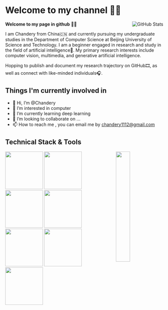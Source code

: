 # Welcome to my channel 👋🏻
<img align="right" src="https://github-readme-stats.vercel.app/api?username=Chandery&amp;show_icons=true&title_color=5597ff&bg_color=2e3440&text_color=d8dee9&icon_color=ff7997" alt="GitHub Stats">

**Welcome to my page in github** 🎉🎊

I am Chandery from China🇨🇳 and currently pursuing my undergraduate studies in the Department of Computer Science at Beijing University of Science and Technology.
I am a beginner engaged in research and study in the field of artificial intelligence🧐. My primary research interests include computer vision, multimedia, and generative artificial intelligence.

Hopping to publish and document my research trajectory on GitHub🎞️, as well as connect with like-minded individuals🎧.

## Things I'm currently involved in


- 👋 Hi, I’m @Chandery
- 👀 I’m interested in computer
- 🌱 I’m currently learning deep learning
- 💞️ I’m looking to collaborate on ...
- 📫 How to reach me , you can email me by chandery1112@gmail.com


## Technical Stack & Tools
<img align="right" width=30% src="https://imgs-chan-1329526870.cos.ap-beijing.myqcloud.com/Octocat%20Build%20(1).png">
<div align="left">
  <img src="https://user-images.githubusercontent.com/74038190/212257472-08e52665-c503-4bd9-aa20-f5a4dae769b5.gif" width="120">
  <img src="https://user-images.githubusercontent.com/74038190/212257465-7ce8d493-cac5-494e-982a-5a9deb852c4b.gif" width="120">
  <img src="https://user-images.githubusercontent.com/74038190/212281775-b468df30-4edc-4bf8-a4ee-f52e1aaddc86.gif" width="120">
  <img src="https://github.com/Anmol-Baranwal/Cool-GIFs-For-GitHub/assets/74038190/3fb2cdf6-8920-462e-87a4-95af376418aa" width="120">
  <img src="https://github.com/Anmol-Baranwal/Cool-GIFs-For-GitHub/assets/74038190/de038172-e903-4951-926c-755878deb0b4" width="120">
  <img src="https://github.com/Anmol-Baranwal/Cool-GIFs-For-GitHub/assets/74038190/398b19b1-9aae-4c1f-8bc0-d172a2c08d68" width="120">
  <img src="https://github.com/Anmol-Baranwal/Cool-GIFs-For-GitHub/assets/74038190/e0d299f2-767c-4c21-bd49-90f2a19f1a78" width="120">
</div>


<!---
Chandery/Chandery is a ✨ special ✨ repository because its `README.md` (this file) appears on your GitHub profile.
You can click the Preview link to take a look at your changes.
--->
